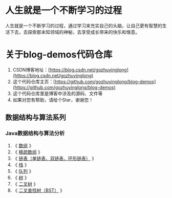 # 人生就是一个不断学习的过程

人生就是一个不断学习的过程，通过学习来充实自己的头脑，让自己更有智慧的生活下去，去探索那未知领域的神秘，去享受成长带来的快乐和惬意。

# 关于blog-demos代码仓库

1. CSDN博客地址：[https://blog.csdn.net/gozhuyinglong](https://blog.csdn.net/gozhuyinglong)
2. 这个代码仓库主页：[https://github.com/gozhuyinglong/blog-demos](https://github.com/gozhuyinglong/blog-demos)
3. 这个代码仓库里是博客中涉及的源码、文件等
4. 如果对您有帮助，请给个Star，谢谢您！

## 数据结构与算法系列

### Java数据结构与算法分析
1. 《 [数组](https://blog.csdn.net/gozhuyinglong/article/details/109702860) 》
2. 《 [稀疏数组](https://blog.csdn.net/gozhuyinglong/article/details/109723684) 》
3. 《 [链表（单链表、双链表、环形链表）](https://blog.csdn.net/gozhuyinglong/article/details/109967815) 》
4. 《 [栈](https://blog.csdn.net/gozhuyinglong/article/details/110149473) 》
5. 《 [队列](https://blog.csdn.net/gozhuyinglong/article/details/110365900) 》
6. 《 [树](https://blog.csdn.net/gozhuyinglong/article/details/110394480) 》
7. 《 [二叉树](https://blog.csdn.net/gozhuyinglong/article/details/110418481) 》
8. 《 [二叉查找树（BST）](https://blog.csdn.net/gozhuyinglong/article/details/110729019) 》
